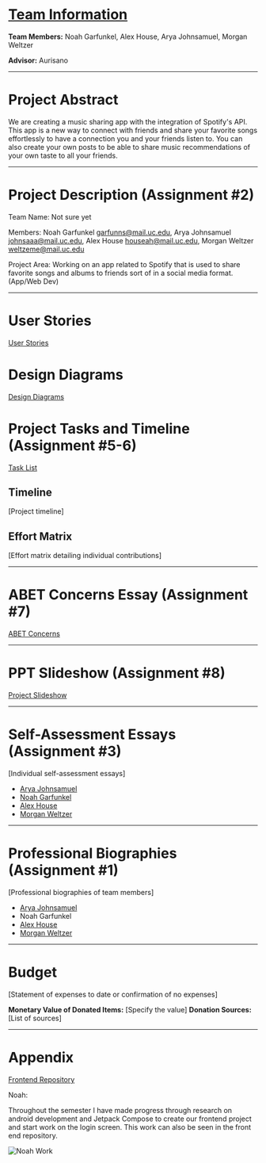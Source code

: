 # [Team Information](https://github.com/NoahGarfunkel/MusicSharing/blob/main/Essays/GroupAssignment3.md)

**Team Members:** Noah Garfunkel, Alex House, Arya Johnsamuel, Morgan Weltzer

**Advisor:** Aurisano

---

# Project Abstract

We are creating a music sharing app with the integration of Spotify's API. This app is a new way to connect with friends and share your favorite songs effortlessly to have a connection you and your friends listen to. You can also create your own posts to be able to share music recommendations of your own taste to all your friends. 

---

# Project Description (Assignment #2)

Team Name: Not sure yet

Members: Noah Garfunkel garfunns@mail.uc.edu, Arya Johnsamuel johnsaaa@mail.uc.edu,  Alex House houseah@mail.uc.edu, Morgan Weltzer weltzeme@mail.uc.edu

Project Area: Working on an app related to Spotify that is used to share favorite songs and albums to friends sort of in a social media format. (App/Web Dev)

---

# User Stories

[User Stories](https://github.com/NoahGarfunkel/MusicSharing/blob/main/User_Stories.md)

# Design Diagrams

[Design Diagrams](https://github.com/NoahGarfunkel/MusicSharing/tree/main/Design_Diagrams)


# Project Tasks and Timeline (Assignment #5-6)

[Task List](https://github.com/NoahGarfunkel/MusicSharing/blob/main/Tasklist.md)


## Timeline

[Project timeline]

## Effort Matrix

[Effort matrix detailing individual contributions]

---

# ABET Concerns Essay (Assignment #7)

[ABET Concerns](https://github.com/NoahGarfunkel/MusicSharing/blob/main/ABET%20Concerns%20Essay.pdf)

---

# PPT Slideshow (Assignment #8)

[Project Slideshow](https://mailuc-my.sharepoint.com/:p:/g/personal/houseah_mail_uc_edu/ESPNPLF4Ea1KvG7FPkcR530B2wj7vszJoAHGX-xzwzMK2A?e=U4PAsN)

---

# Self-Assessment Essays (Assignment #3)

[Individual self-assessment essays]
- [Arya Johnsamuel](https://github.com/NoahGarfunkel/MusicSharing/blob/main/Essays/AryaJohnsamuel/johnsaaa_IndividualCapstoneAssessment.md)
- [Noah Garfunkel](https://github.com/NoahGarfunkel/MusicSharing/blob/main/Essays/NoahGarfunkel/Assignment3Individual.md)
- [Alex House](https://github.com/NoahGarfunkel/MusicSharing/blob/main/Essays/AlexHouse/Assignment3-Individual.md)
- [Morgan Weltzer](https://github.com/NoahGarfunkel/MusicSharing/blob/main/Essays/MorganWeltzer/Assignment3Individual.md)

---

# Professional Biographies (Assignment #1)

[Professional biographies of team members]
- [Arya Johnsamuel](https://github.com/NoahGarfunkel/MusicSharing/blob/main/Essays/AryaJohnsamuel/johnsaaa_ProfessionalBiography.md)
- Noah Garfunkel
- [Alex House](https://github.com/NoahGarfunkel/MusicSharing/blob/main/Essays/AlexHouse/ProfessionalBiography.md)
- [Morgan Weltzer](https://github.com/NoahGarfunkel/MusicSharing/blob/main/Essays/MorganWeltzer/Assignment3Individual.md)

---

# Budget

[Statement of expenses to date or confirmation of no expenses]

**Monetary Value of Donated Items:** [Specify the value]
**Donation Sources:** [List of sources]

---

# Appendix
[Frontend Repository](https://github.com/NoahGarfunkel/MusicSharingFrontEnd)

Noah:

Throughout the semester I have made progress through research on android development and Jetpack Compose to create our frontend project and start work on the login screen. This work can also be seen in the front end repository.

![Noah Work](https://cdn.discordapp.com/attachments/1146505422275084333/1169461265383575603/image.png?ex=6567f1ad&is=65557cad&hm=1dc4fc74da624ba29ebcbc41d1ff0dd0656a9e84a3a2dbad60dc0c3955a186e7&)

